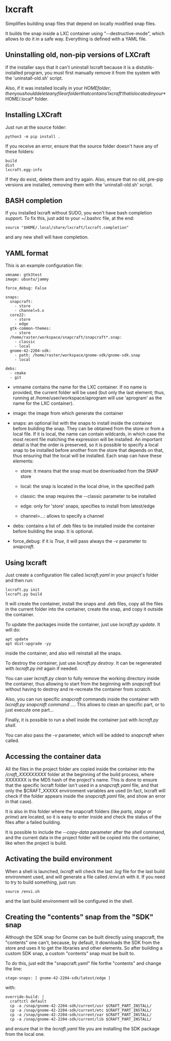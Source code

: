 # lxcraft

Simplifies building snap files that depend on locally modified snap files.

It builds the snap inside a LXC container using "--destructive-mode", which
allows to do it in a safe way. Everything is defined with a YAML file.

## Uninstalling old, non-pip versions of LXCraft

If the installer says that it can't uninstall lxcraft because it is a
distutils-installed program, you must first manually remove it from the
system with the 'uninstall-old.sh' script.

Also, if it was installed locally in your $HOME folder, then you should
delete any file or folder that contains 'lxcraft' that is located in
your *$HOME/.local* folder.

## Installing LXCraft

Just run at the source folder:

    python3 -m pip install .

If you receive an error, ensure that the source folder doesn't have any of
these folders:

    build
    dist
    lxcraft.egg-info

If they do exist, delete them and try again. Also, ensure that no old, pre-pip
versions are installed, removing them with the 'uninstall-old.sh' script.

## BASH completion

If you installed lxcraft without SUDO, you won't have bash completion support.
To fix this, just add to your ~/.bashrc file, at the end:

    source "$HOME/.local/share/lxcraft/lxcraft.completion"

and any new shell will have completion.

## YAML format

This is an example configuration file:

    vmname: gtk3test
    image: ubuntu/jammy

    force_debug: False

    snaps:
      snapcraft:
        - store
        - channel=5.x
      core22:
        - store
        - edge
      gtk-common-themes:
        - store
      /home/raster/workspace/snapcraft/snapcraft*.snap:
        - classic
        - local
      gnome-42-2204-sdk:
        - path: /home/raster/workspace/gnome-sdk/gnome-sdk.snap
        - local

    debs:
      - cmake
      - git

* vmname contains the name for the LXC container. If no name is
provided, the current folder will be used (but only the last
element; thus, running at /home/user/workspace/aprogram will use
'aprogram' as the name for the LXC container).

* image: the image from which generate the container

* snaps: an optional list with the snaps to install inside the
container before building the snap. They can be obtained from the
store or from a local file. If it is local, the name can contain
wildcards, in which case the most recent file matching the expression
will be installed. An important detail is that the order is preserved,
so it is possible to specify a local snap to be installed before
another from the store that depends on that, thus ensuring that
the local will be installed. Each snap can have these elements:

  * store: it means that the snap must be downloaded from the SNAP store

  * local: the snap is located in the local drive, in the specified path

  * classic: the snap requires the --classic parameter to be installed

  * edge: only for 'store' snaps, specifies to install from latest/edge

  * channel=...: allows to specify a channel

* debs: contains a list of .deb files to be installed inside the
container before building the snap. It is optional.

* force_debug: if it is *True*, it will pass always the *-v* parameter to
*snapcraft*.


## Using lxcraft

Just create a configuration file called *lxcraft.yaml* in your project's
folder and then run:

    lxcraft.py init
    lxcraft.py build

It will create the container, install the snaps and .deb files, copy
all the files in the current folder into the container, create the
snap, and copy it outside the container.

To update the packages inside the container, just use *lxcraft.py update*.
It will do:

    apt update
    apt dist-upgrade -yy

inside the container, and also will reinstall all the snaps.

To destroy the container, just use *lxcraft.py destroy*. It can be
regenerated with *lxcraft.py init* again if needed.

You can user *lxcraft.py clean* to fully remove the working directory
inside the container, thus allowing to start from the beginning
with *snapcraft* but without having to destroy and re-recreate the
container from scratch.

Also, you can run specific *snapcraft* commands inside the container
with *lxcraft.py snapcraft command ...*. This allows to clean an
specific part, or to just execute one part...

Finally, it is possible to run a shell inside the container just
with *lxcraft.py shell*.

You can also pass the *-v* parameter, which will be added to *snapcraft*
when called.

## Accessing the container data

All the files in the project folder are copied inside the container into
the */craft_XXXXXXXXX* folder at the beginning of the build process,
where XXXXXXX is the MD5 hash of the project's name. This is done to
ensure that the specific lxcraft folder isn't used in a *snapcraft.yaml*
file, and that only the $CRAFT_XXXXX environment variables are used
(in fact, lxcraft will check if the folder appears inside the
*snapcraft.yaml* file, and show an error in that case).

It is also in this folder where the snapcraft folders (like *parts*,
*stage* or *prime*) are located, so it is easy to enter inside and
check the status of the files after a failed building.

It is possible to include the *--copy-data* parameter after the *shell*
command, and the current data in the project folder will be copied
into the container, like when the project is build.

## Activating the build environment

When a shell is launched, *lxcraft* will check the last *.log* file
for the last build environment used, and will generate a file called
*/envi.sh* with it. If you need to try to build something, just run:

    source /envi.sh

and the last build environment will be configured in the shell.

## Creating the "contents" snap from the "SDK" snap

Although the SDK snap for Gnome can be built directly using snapcraft,
the "contents" one can't, because, by default, it downloads the SDK
from the store and uses it to get the libraries and other elements.
So after building a custom SDK snap, a custom "contents" snap must be
built to.

To do this, just edit the "snapcraft.yaml" file forthe "contents" and
change the line:

    stage-snaps: [ gnome-42-2204-sdk/latest/edge ]

with:

    override-build: |
      craftctl default
      cp -a /snap/gnome-42-2204-sdk/current/usr $CRAFT_PART_INSTALL/
      cp -a /snap/gnome-42-2204-sdk/current/etc $CRAFT_PART_INSTALL/
      cp -a /snap/gnome-42-2204-sdk/current/var $CRAFT_PART_INSTALL/
      cp -a /snap/gnome-42-2204-sdk/current/lib $CRAFT_PART_INSTALL/

and ensure that in the *lxcraft.yaml* file you are installing the SDK
package from the local one.
